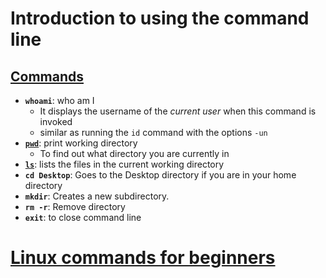 # Introduction to using the command line

## [Commands](https://ss64.com/bash/)

* **`whoami`**: who am I
    * It displays the username of the *current user* when this command is invoked 
    * similar as running the `id` command with the options `-un`
* [**`pwd`**](https://linuxize.com/post/current-working-directory/): print working directory
    * To find out what directory you are currently in
* [**`ls`**](https://linuxize.com/post/how-to-list-files-in-linux-using-the-ls-command/): lists the files in the current working directory
* **`cd Desktop`**: Goes to the Desktop directory if you are in your home directory
* **`mkdir`**: Creates a new subdirectory. 
* **`rm -r`**: Remove directory
* **`exit`**: to close command line

# [Linux commands for beginners](http://www.letix.hu/#allomany)
